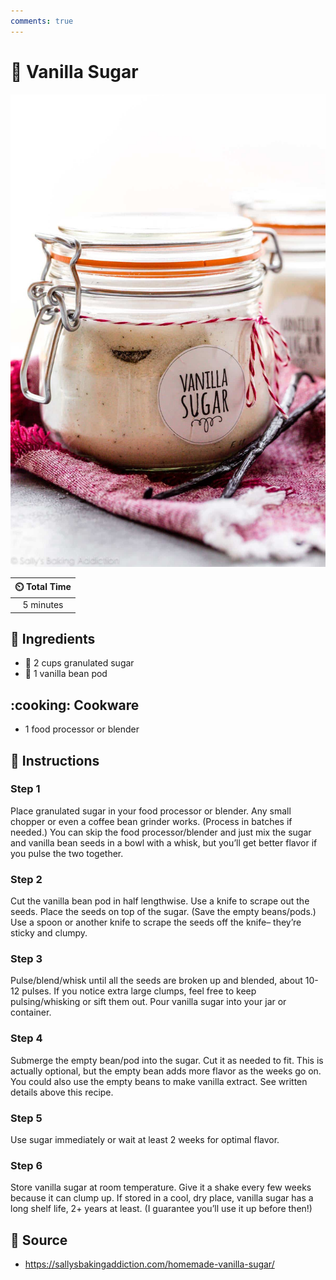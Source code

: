 ```yaml
---
comments: true
---
```

# :candy: Vanilla Sugar

![Vanilla Sugar](../assets/images/vanilla-sugar.jpg)

| :timer_clock: Total Time |
|:-----------------------: |
| 5 minutes |

## :salt: Ingredients

- :candy: 2 cups granulated sugar
- :icecream: 1 vanilla bean pod

## :cooking: Cookware

- 1 food processor or blender

## :pencil: Instructions

### Step 1

Place granulated sugar in your food processor or blender. Any small chopper or even a coffee bean grinder works.
(Process in batches if needed.) You can skip the food processor/blender and just mix the sugar and vanilla bean seeds in
a bowl with a whisk, but you’ll get better flavor if you pulse the two together.

### Step 2

Cut the vanilla bean pod in half lengthwise. Use a knife to scrape out the seeds. Place the seeds on top of the sugar.
(Save the empty beans/pods.) Use a spoon or another knife to scrape the seeds off the knife– they’re sticky and
clumpy.

### Step 3

Pulse/blend/whisk until all the seeds are broken up and blended, about 10-12 pulses. If you notice extra large clumps,
feel free to keep pulsing/whisking or sift them out. Pour vanilla sugar into your jar or container.

### Step 4

Submerge the empty bean/pod into the sugar. Cut it as needed to fit. This is actually optional, but the empty bean adds
more flavor as the weeks go on. You could also use the empty beans to make vanilla extract. See written details above
this recipe.

### Step 5

Use sugar immediately or wait at least 2 weeks for optimal flavor.

### Step 6

Store vanilla sugar at room temperature. Give it a shake every few weeks because it can clump up. If stored in a cool,
dry place, vanilla sugar has a long shelf life, 2+ years at least. (I guarantee you’ll use it up before then!)

## :link: Source

- <https://sallysbakingaddiction.com/homemade-vanilla-sugar/>
